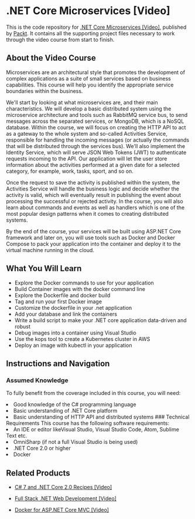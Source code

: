# .NET Core Microservices [Video]
This is the code repository for [.NET Core Microservices [Video]](https://www.packtpub.com/application-development/net-core-microservices-video?utm_source=github&utm_medium=repository&utm_campaign=9781788626415), published by [Packt](https://www.packtpub.com/?utm_source=github). It contains all the supporting project files necessary to work through the video course from start to finish.
## About the Video Course
Microservices are an architectural style that promotes the development of complex applications as a suite of small services based on business capabilities. This course will help you identify the appropriate service boundaries within the business.

We'll start by looking at what microservices are, and their main characteristics. We will develop a basic distributed system using the microservice architecture and tools such as RabbitMQ service bus, to send messages across the separated services, or MongoDB, which is a NoSQL database. Within the course, we will focus on creating the HTTP API to act as a gateway to the whole system and so-called Activities Service, responsible for handling the incoming messages (or actually the commands that will be distributed through the services bus). We'll also implement the Identity Service, which will serve JSON Web Tokens (JWT) to authenticate requests incoming to the API. Our application will let the user store information about the activities performed at a given date for a selected category, for example, work, tasks, sport, and so on.

Once the request to save the activity is published within the system, the Activities Service will handle the business logic and decide whether the activity is valid, which will eventually result in publishing the event about processing the successful or rejected activity. In the course, you will also learn about commands and events as well as handlers which is one of the most popular design patterns when it comes to creating distributed systems.

By the end of the course, your services will be built using ASP.NET Core framework and later on, you will use tools such as Docker and Docker Compose to pack your application into the container and deploy it to the virtual machine running in the cloud.

<H2>What You Will Learn</H2>
<DIV class=book-info-will-learn-text>
<UL>
<LI>Explore the Docker commands to use for your application 
<LI>Build Container images with the docker command line 
<LI>Explore the Dockerfile and docker build 
<LI>Tag and run your first Docker image 
<LI>Customize the dockerfile in your .net application 
<LI>Add your database and link the containers 
<LI>Write a build script to make your .NET core application data-driven and robust 
<LI>Debug images into a container using Visual Studio 
<LI>Use the kops tool to create a Kubernetes cluster in AWS 
<LI>Deploy an image with kubectl in your application </LI></UL></DIV>

## Instructions and Navigation
### Assumed Knowledge
To fully benefit from the coverage included in this course, you will need:<br/>
<LI>Good knowledge of the C# programming language
<LI>Basic understanding of .NET Core platform
<LI>Basic understanding of HTTP API and distributed systems
### Technical Requirements
This course has the following software requirements:<br/>
<LI>An IDE or editor likeVisual Studio, Visual Studio Code, Atom, Sublime Text etc.
<LI>OmniSharp (if not a full Visual Studio is being used)
<LI>.NET Core 2.0 or higher
<LI>Docker


## Related Products
* [C# 7 and .NET Core 2.0 Recipes [Video]](https://www.packtpub.com/application-development/c-7-and-net-core-20-recipes-video?utm_source=github&utm_medium=repository&utm_campaign=9781787289444)

* [Full Stack .NET Web Development [Video]](https://www.packtpub.com/web-development/full-stack-net-web-development-video?utm_source=github&utm_medium=repository&utm_campaign=9781788291514)

* [Docker for ASP.NET Core MVC [Video]](https://www.packtpub.com/virtualization-and-cloud/docker-aspnet-core-mvc-video?utm_source=github&utm_medium=repository&utm_campaign=9781788831468)

